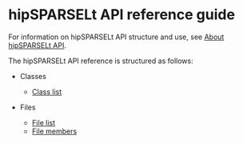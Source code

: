 # hipSPARSELt API reference guide

For information on hipSPARSELt API structure and use, see
[About hipSPARSELt API](../conceptual/api-about.md).

The hipSPARSELt API reference is structured as follows:

* Classes
  * [Class list](annotated.html)

* Files
  * [File list](files.html)
  * [File members](globals.html)
